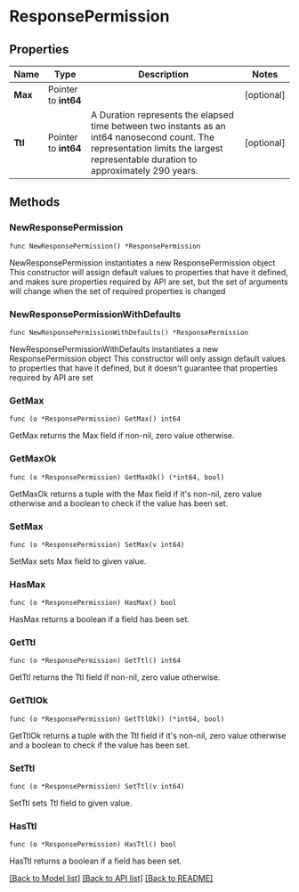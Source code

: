 # ResponsePermission

## Properties

Name | Type | Description | Notes
------------ | ------------- | ------------- | -------------
**Max** | Pointer to **int64** |  | [optional] 
**Ttl** | Pointer to **int64** | A Duration represents the elapsed time between two instants as an int64 nanosecond count. The representation limits the largest representable duration to approximately 290 years. | [optional] 

## Methods

### NewResponsePermission

`func NewResponsePermission() *ResponsePermission`

NewResponsePermission instantiates a new ResponsePermission object
This constructor will assign default values to properties that have it defined,
and makes sure properties required by API are set, but the set of arguments
will change when the set of required properties is changed

### NewResponsePermissionWithDefaults

`func NewResponsePermissionWithDefaults() *ResponsePermission`

NewResponsePermissionWithDefaults instantiates a new ResponsePermission object
This constructor will only assign default values to properties that have it defined,
but it doesn't guarantee that properties required by API are set

### GetMax

`func (o *ResponsePermission) GetMax() int64`

GetMax returns the Max field if non-nil, zero value otherwise.

### GetMaxOk

`func (o *ResponsePermission) GetMaxOk() (*int64, bool)`

GetMaxOk returns a tuple with the Max field if it's non-nil, zero value otherwise
and a boolean to check if the value has been set.

### SetMax

`func (o *ResponsePermission) SetMax(v int64)`

SetMax sets Max field to given value.

### HasMax

`func (o *ResponsePermission) HasMax() bool`

HasMax returns a boolean if a field has been set.

### GetTtl

`func (o *ResponsePermission) GetTtl() int64`

GetTtl returns the Ttl field if non-nil, zero value otherwise.

### GetTtlOk

`func (o *ResponsePermission) GetTtlOk() (*int64, bool)`

GetTtlOk returns a tuple with the Ttl field if it's non-nil, zero value otherwise
and a boolean to check if the value has been set.

### SetTtl

`func (o *ResponsePermission) SetTtl(v int64)`

SetTtl sets Ttl field to given value.

### HasTtl

`func (o *ResponsePermission) HasTtl() bool`

HasTtl returns a boolean if a field has been set.


[[Back to Model list]](../README.md#documentation-for-models) [[Back to API list]](../README.md#documentation-for-api-endpoints) [[Back to README]](../README.md)



